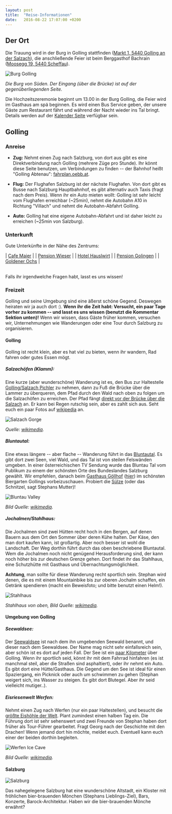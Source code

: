 ```yaml
---
layout: post
title:  "Reise-Informationen"
date:   2016-08-22 17:07:00 +0200
---
```


## Der Ort

Die Trauung wird in der Burg in Golling stattfinden (<a
href="http://www.openstreetmap.org/?mlat=47.59722&mlon=13.16689#map=18/47.59722/13.16689"
target="_blank">Markt 1, 5440 Golling an der Salzach</a>), die
anschlie&szlig;ende Feier ist beim Berggasthof Bachrain (<a
href="http://www.openstreetmap.org/?mlat=47.61012&mlon=13.21610#map=19/47.61012/13.21610"
target="_blank">Moosegg 19, 5440 Scheffau</a>).

![Burg Golling](https://upload.wikimedia.org/wikipedia/commons/thumb/5/59/Castle_Golling_South.jpg/640px-Castle_Golling_South.jpg)

*Die Burg von S&uuml;den. Der Eingang (&uuml;ber die Br&uuml;cke) ist auf der gegen&uuml;berliegenden Seite.*

Die Hochzeitszeremonie beginnt um 13.00 in der Burg Golling, die Feier wird
im Gasthaus am sp&auml; beginnen. Es wird einen Bus Service geben, der unsere
G&auml;ste zum Restaurant f&auml;hrt und w&auml;hrend der Nacht wieder ins Tal bringt. Details
werden auf der [Kalender Seite](./calendar.hmtl) verf&uuml;gbar sein.

## Golling

### Anreise

 - **Zug:** Nehmt einen Zug nach Salzburg, von dort aus gibt es eine
   Direktverbindung nach Golling (mehrere Z&uuml;ge pro Stunde). Ihr k&ouml;nnt
   diese Seite benutzen, um Verbindungen zu finden -- der Bahnhof hei&szlig;t
   "Golling Abtenau": <a href="http://fahrplan.oebb.at/bin/query.exe/en?" target="_blank">fahrplan.oebb.at</a>.
 
 - **Flug:** Der Flughafen Salzburg ist der n&auml;chste Flughafen. Von dort
   gibt es Busse nach Salzburg Hauptbahnhof, es gibt alternativ auch Taxis (fragt nach dem
   Preis). Wenn ihr ein Auto mieten wollt: Golling ist sehr leicht vom Flughafen
   erreichbar (~25min), nehmt die Autobahn A10 in Richtung "Villach" und nehmt
   die Autobahn-Abfahrt Golling.

 - **Auto:** Golling hat eine eigene Autobahn-Abfahrt und ist daher leicht zu
   erreichen (~25min von Salzburg).

### Unterkunft

Gute Unterk&uuml;nfte in der Nähe des Zentrums:

| [Cafe Maier](http://www.cafemaier.at/en/index.htm) |
| [Pension Wieser](http://www.pension-wieser.at/)    |
| [Hotel Hauslwirt](http://www.hauslwirt.at/en/)     |
| [Pension Golingen](http://www.golingen.at/de/)     |
| [Goldener Ochs](http://www.goldenerochs.co.at/)    |

<br>
Falls ihr irgendwelche Fragen habt, lasst es uns wissen!

### Freizeit

Golling und seine Umgebung sind eine &auml;&szlig;erst sch&ouml;ne Gegend. Deswegen
heiraten wir ja auch dort :). **Wenn ihr die Zeit habt: Versucht, ein paar Tage vorher zu
kommen -- und lasst es uns wissen (benutzt die Kommentar Sektion unten)!** Wenn
wir wissen, dass G&auml;ste fr&uuml;her kommen, versuchen wir, Unternehmungen wie
Wanderungen oder eine Tour durch Salzburg zu organisieren.

#### Golling

Golling ist recht klein, aber es hat viel zu bieten, wenn ihr wandern, Rad
fahren oder gutes Essen m&ouml;gt.

##### **Salzach&ouml;fen (Klamm):**

Eine kurze (aber wundersch&ouml;ne) Wanderung ist es, den Bus zur Haltestelle <a
href="http://www.openstreetmap.org/?mlat=47.58421&mlon=13.18276#map=18/47.58421/13.18276"
target="_blank">Golling/Salzach Pichler</a> zu nehmen, dann zu Fu&szlig; die Br&uuml;cke
&uuml;ber die Lammer zu &uuml;berqueren, dem Pfad durch den Wald nach oben zu folgen um
die Salzach&ouml;fen zu erreichen. Der Pfad f&auml;ngt <a
href="http://www.openstreetmap.org/?mlat=47.57985&mlon=13.18537#map=19/47.57985/13.18537">direkt
vor der Br&uuml;cke &uuml;ber die Salzach</a> an. Er kann bei Regen
rutschig sein, aber es zahlt sich aus. Seht euch ein paar Fotos auf <a
href="https://de.wikipedia.org/wiki/Salzach%C3%B6fen"
target="_blank">wikipedia</a> an.

![Salzach Gorge](https://upload.wikimedia.org/wikipedia/commons/thumb/3/3f/Salzachoefen_20040828.jpg/311px-Salzachoefen_20040828.jpg)

*Quelle: <a href="https://upload.wikimedia.org/wikipedia/commons/thumb/3/3f/Salzachoefen_20040828.jpg">wikimedia</a>.*

##### **Bluntautal:**

Eine etwas l&auml;ngere -- aber flache -- Wanderung f&uuml;hrt in das <a
href="http://www.openstreetmap.org/?mlat=47.5776&mlon=13.1396#map=16/47.5776/13.1396"
target="_blank">Bluntautal</a>. Es gibt dort zwei Seen, viel Wald, und das Tal
ist von steilen Felsw&auml;nden umgeben. In einer &ouml;sterreichischen TV
Sendung wurde das Bluntau Tal vom Publikum zu einem der sch&ouml;nsten Orte des
Bundeslandes Salzburg gew&auml;hlt. Wir empfehlen, danach beim <a
href="http://www.gasthof-goellhof.at/" target="_blank">Gasthaus G&ouml;llhof</a> (<a
href="http://www.openstreetmap.org/?mlat=47.58914&mlon=13.15219#map=19/47.58914/13.15219"
target="_blank">hier</a>) 
im sch&ouml;nsten Biergarten Gollings vorbeizuschauen. Probiert die <a
href="https://de.wikipedia.org/wiki/S%C3%BClze" target="_blank">Sülze</a> (oder das Schnitzel, sagt Stephans Mutter)!

![Bluntau Valley](https://upload.wikimedia.org/wikipedia/commons/thumb/b/b7/Bluntausee.JPG/320px-Bluntausee.JPG)

*Bild Quelle: <a href="https://commons.wikimedia.org/wiki/File:Bluntausee.JPG">wikimedia</a>.*

##### **Jochalmen/Stahlhaus:**

Die Jochalmen sind zwei H&uuml;tten recht hoch in den Bergen, auf denen Bauern
aus dem Ort den Sommer &uuml;ber deren K&uuml;he halten. Der K&auml;se, den man
dort kaufen kann, ist gro&szlig;artig. Aber noch besser ist wohl die Landschaft.
Der Weg dorthin f&uuml;hrt durch das oben beschriebene Bluntautal. Wem die 
Jochalmen noch nicht gen&uuml;gend Herausforderung sind, der kann noch h&ouml;her 
bis zur deutschen Grenze gehen. Dort findet ihr das Stahlhaus, eine Schutzh&uuml;tte
mit Gasthaus und &Uuml;bernachtungsm&ouml;glichkeit.

**Achtung**, man sollte f&uuml;r diese Wanderung recht sportlich sein. Stephan
wird denen, die es mit einem Mountainbike bis zur oberen Jochalm schaffen, ein
Getr&auml;nk spendieren (macht ein Beweisfoto; und bitte benutzt einen Helm!).

![Stahlhaus](https://upload.wikimedia.org/wikipedia/commons/thumb/d/d3/Schneibstein_Blick_hinab_ins_Torrener_Joch_mit_Stahlhaus.jpg/640px-Schneibstein_Blick_hinab_ins_Torrener_Joch_mit_Stahlhaus.jpg?uselang=de)

*Stahlhaus von oben, Bild Quelle: <a href="https://commons.wikimedia.org/wiki/Category:Carl-von-Stahl-Haus?uselang=de#/media/File:Schneibstein_Blick_hinab_ins_Torrener_Joch_mit_Stahlhaus.jpg">wikimedia</a>.*

#### Umgebung von Golling

##### **Seewaldsee:**

Der <a
href="http://mein.salzburg.com/fotoblog/heimat/2014/08/der-seewaldsee-3.html"
target="_blank">Seewaldsee</a> ist nach dem ihn umgebenden Seewald benannt, und
dieser nach dem Seewaldsee. Der Name mag nicht sehr einfallsreich sein, aber
sch&ouml;n ist es dort auf jeden Fall. Der See ist ein <a
href="http://www.openstreetmap.org/?mlat=47.6270&mlon=13.2751#map=16/47.6270/13.2751"
target="_blank">paar Kilometer</a> &uuml;ber Golling. Wenn ihr sportlich seid,
k&ouml;nnt ihr mit dem Fahrrad hinfahren (es ist manchmal steil, aber die
Stra&szlig;en sind asphaltiert), oder ihr nehmt ein Auto. Es gibt dort eine
H&uuml;tte/Gasthaus. Die Gegend um den See ist ideal f&uuml;r einen Spaziergang,
ein Picknick oder auch um schwimmen zu gehen (Stephan weigert sich, ins Wasser
zu steigen. Es gibt dort Blutegel. Aber ihr seid vielleicht mutiger..).

##### **Eisriesenwelt Werfen:**

Nehmt einen Zug nach Werfen (nur ein paar Haltestellen), und besucht die <a
href="https://en.wikipedia.org/wiki/Eisriesenwelt" target="_blank">
gr&ouml;&szlig;te Eish&ouml;hle der Welt</a>. Plant zumindest einen halben Tag
ein. Die F&uuml;hrung dort ist sehr sehenswert und zwei Freunde von Stephan
haben dort fr&uuml;her als Tour-F&uuml;hrer gearbeitet. Fragt Georg nach der
Geschichte mit den Drachen! Wenn jemand dort hin m&ouml;chte, meldet euch. Eventuell 
kann euch einer der beiden dorthin begleiten.

![Werfen Ice Cave](https://upload.wikimedia.org/wikipedia/commons/thumb/4/44/Eisriesenwelt_Werfen_Austria_02.jpg/640px-Eisriesenwelt_Werfen_Austria_02.jpg)

*Bild Quelle: <a href="https://commons.wikimedia.org/wiki/File:Eisriesenwelt_Werfen_Austria_02.jpg">wikimedia</a>.*

#### Salzburg

![Salzburg](https://upload.wikimedia.org/wikipedia/commons/6/6d/Old_Town_Salzburg_across_the_Salzach_river.jpg)

Das nahegelegene Salzburg hat eine wundersch&ouml;ne Altstadt, ein Kloster mit
fr&ouml;hlichen bier-brauenden M&ouml;nchen (Stephans Lieblings-Ziel),
Bars, Konzerte, Barock-Architektur. Haben wir die bier-brauenden M&ouml;nche
erw&auml;hnt?
